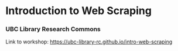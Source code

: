 # Introduction to Web Scraping
### UBC Library Research Commons

Link to workshop: https://ubc-library-rc.github.io/intro-web-scraping
